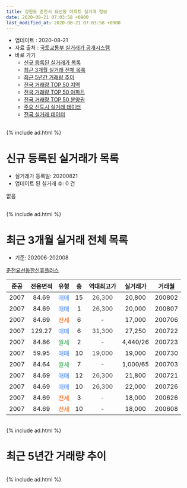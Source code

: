 ```yaml
---
title: 강원도 춘천시 요선동 아파트 실거래 정보
date: 2020-08-21 07:03:58 +0900
last_modified_at: 2020-08-21 07:03:58 +0900
---
```


* 업데이트 : 2020-08-21
* 자료 출처 : [국토교통부 실거래가 공개시스템](http://rt.molit.go.kr)
* 바로 가기
    * [신규 등록된 실거래가 목록](#신규-등록된-실거래가-목록)
    * [최근 3개월 실거래 전체 목록](#최근-3개월-실거래-전체-목록)
    * [최근 5년간 거래량 추이](#최근-5년간-거래량-추이)
    * [전국 거래량 TOP 50 지역](https://inasie.github.io/apt-trade-info/최근-3개월-전국에서-가장-거래가-많이-발생한-지역)
    * [전국 거래량 TOP 50 아파트](https://inasie.github.io/apt-trade-info/최근-3개월-전국에서-가장-거래가-많이-발생한-아파트)
    * [전국 거래량 TOP 50 분양권](https://inasie.github.io/apt-trade-info/최근-3개월-전국에서-가장-거래가-많이-발생한-분양권)
    * [주요 신도시 실거래 데이터](https://inasie.github.io/apt-trade-info/주요-신도시)
    * [전국 실거래 데이터](https://inasie.github.io/apt-trade-info/전국)
<br>
{% include ad.html %}
<br>

# 신규 등록된 실거래가 목록
* 실거래가 등록일: 20200821
* 업데이트 된 실거래 수: 0 건

없음

<br>
{% include ad.html %}
<br>

# 최근 3개월 실거래 전체 목록
* 기준: 202006-202008


[춘천요선동한신휴플러스](https://search.naver.com/search.naver?query=%EA%B0%95%EC%9B%90%EB%8F%84+%EC%B6%98%EC%B2%9C%EC%8B%9C+%EC%9A%94%EC%84%A0%EB%8F%99+%EC%B6%98%EC%B2%9C%EC%9A%94%EC%84%A0%EB%8F%99%ED%95%9C%EC%8B%A0%ED%9C%B4%ED%94%8C%EB%9F%AC%EC%8A%A4)

|준공|전용면적|유형|층|역대최고가|실거래가|거래월|
|:---:|:---:|:---:|:---:|:---:|:---:|:---:|
|2007|84.69|<span style="color:#4285f3">매매</span>|15|<span style="color:#444444">26,300</span>|20,800|200802|
|2007|84.69|<span style="color:#4285f3">매매</span>|1|<span style="color:#444444">26,300</span>|20,000|200807|
|2007|84.69|<span style="color:#ff5a00">전세</span>|6|<span style="color:#444444">-</span>|17,000|200706|
|2007|129.27|<span style="color:#4285f3">매매</span>|6|<span style="color:#444444">31,300</span>|27,250|200722|
|2007|84.86|<span style="color:#34a853">월세</span>|2|<span style="color:#444444">-</span>|4,440/26|200723|
|2007|59.95|<span style="color:#4285f3">매매</span>|10|<span style="color:#444444">19,000</span>|19,000|200730|
|2007|84.64|<span style="color:#34a853">월세</span>|7|<span style="color:#444444">-</span>|1,000/65|200703|
|2007|84.69|<span style="color:#4285f3">매매</span>|12|<span style="color:#444444">26,300</span>|21,800|200721|
|2007|84.69|<span style="color:#4285f3">매매</span>|10|<span style="color:#444444">26,300</span>|22,000|200726|
|2007|84.69|<span style="color:#ff5a00">전세</span>|3|<span style="color:#444444">-</span>|18,000|200626|
|2007|84.69|<span style="color:#ff5a00">전세</span>|10|<span style="color:#444444">-</span>|18,000|200608|


<br>
{% include ad.html %}
<br>

# 최근 5년간 거래량 추이


<div style="width:100%;">
    <canvas id="deal_progress" height="200"></canvas>
</div>

<script>
new Chart(document.getElementById("deal_progress"), {
    type: 'line',
    data: {
        labels: ['201508','201509','201510','201511','201512','201601','201602','201603','201604','201605','201606','201607','201608','201609','201610','201611','201612','201701','201702','201703','201704','201705','201706','201707','201708','201709','201710','201711','201712','201801','201802','201803','201804','201805','201806','201807','201808','201809','201810','201811','201812','201901','201902','201903','201904','201905','201906','201907','201908','201909','201910','201911','201912','202001','202002','202003','202004','202005','202006','202007','202008'],
        datasets: [{
            label: '매매',
            pointRadius: 1,
            data: [1, 4, 3, 2, 6, 2, 2, 4, 5, 3, 1, 1, 1, 1, 4, 4, 1, 1, 3, 1, 1, 1, 0, 0, 1, 1, 1, 0, 2, 1, 1, 3, 1, 0, 0, 1, 0, 3, 1, 0, 1, 1, 1, 0, 0, 1, 0, 2, 2, 0, 0, 4, 2, 1, 3, 3, 2, 3, 0, 4, 2],
            borderColor: "rgba(255, 201, 14, 1)",
            backgroundColor: "rgba(255, 201, 14, 0.5)",
            fill: false,
            lineTension: 0
        },{
            label: '전월세',
            pointRadius: 1,
            data: [0, 1, 3, 1, 0, 3, 2, 2, 4, 1, 0, 0, 2, 5, 2, 1, 1, 1, 0, 1, 1, 1, 1, 2, 1, 1, 3, 4, 5, 1, 1, 3, 2, 0, 2, 1, 0, 0, 2, 2, 1, 2, 2, 0, 2, 0, 0, 0, 1, 0, 1, 2, 2, 3, 5, 2, 2, 2, 2, 3, 0],
            borderColor: "rgba(0, 141, 185, 1)",
            backgroundColor: "rgba(0, 141, 185, 0.5)",
            fill: false,
            lineTension: 0
        }
        ]
    },
    options: {
        responsive: true,
        title: {
            display: false
        },
        tooltips: {
            mode: 'index',
            intersect: false
        },
        hover: {
            mode: 'nearest',
            intersect: true
        },
        scales: {
            xAxes: [{
                display: true,
                scaleLabel: {
                    display: true,
                    labelString: '년/월'
                }
            }],
            yAxes: [{
                display: true,
                ticks: {
                    suggestedMin: 0,
                },
                scaleLabel: {
                    display: true,
                    labelString: '실거래 수'
                }
            }]
        }
    }
});

</script>


<br>
{% include ad.html %}
<br>

